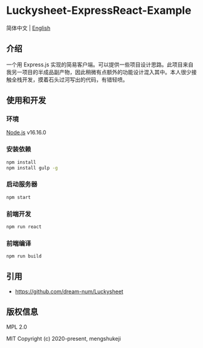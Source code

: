 # Luckysheet-ExpressReact-Example

简体中文 | [English](./README.md)

## 介绍
一个用 Express.js 实现的简易客户端。可以提供一些项目设计思路。此项目来自我另一项目的半成品副产物，因此稍微有点额外的功能设计混入其中。本人很少接触全栈开发，摸着石头过河写出的代码，有错轻喷。

## 使用和开发

### 环境
[Node.js](https://nodejs.org/en/) v16.16.0

### 安装依赖
```bash
npm install
npm install gulp -g
```
### 启动服务器

```bash
npm start
```

### 前端开发

```bash
npm run react
```
### 前端编译
```bash
npm run build
```

## 引用

- https://github.com/dream-num/Luckysheet

## 版权信息

MPL 2.0

MIT Copyright (c) 2020-present, mengshukeji
